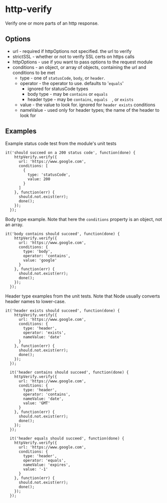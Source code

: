 # http-verify

Verify one or more parts of an http response.

## Options
* url - required if httpOptions not specified.  the url to verify
* strictSSL - whether or not to verify SSL certs on https calls
* httpOptions - use if you want to pass options to the request module
* conditions - an object, or array of objects, containing the url and conditions to be met  
  * type - one of `statusCode`, `body`, or `header`.
  * operator - the operator to use.  defaults to '`equals`'
    * ignored for statusCode types
    * body type - may be `contains` or `equals`
    * header type - may be `contains`, `equals	`, or `exists`
  * value - the value to look for.  ignored for `header exists` conditions
  * nameValue - used only for header types; the name of the header to look for

## Examples
Example status code test from the module's unit tests  

```
it('should succeed on a 200 status code', function(done) {
    httpVerify.verify({
      url: 'https://www.google.com',
      conditions: [
        {
          type: 'statusCode',
          value: 200
        }
      ]
    }, function(err) {
      should.not.exist(err);
      done();
    });
  });
```

Body type example.  Note that here the `conditions` property is an object, not an array.

```
it('body contains should succeed', function(done) {
    httpVerify.verify({
      url: 'https://www.google.com',
      conditions: {
        type: 'body',
        operator: 'contains',
        value: 'google'
      }
    }, function(err) {
      should.not.exist(err);
      done();
    });
  });
```

Header type examples from the unit tests.  Note that Node usually converts header names to lower-case.

```
it('header exists should succeed', function(done) {
    httpVerify.verify({
      url: 'https://www.google.com',
      conditions: {
        type: 'header',
        operator: 'exists',
        nameValue: 'date'
      }
    }, function(err) {
      should.not.exist(err);
      done();
    });
  });

  it('header contains should succeed', function(done) {
    httpVerify.verify({
      url: 'https://www.google.com',
      conditions: {
        type: 'header',
        operator: 'contains',
        nameValue: 'date',
        value: 'GMT'
      }
    }, function(err) {
      should.not.exist(err);
      done();
    });
  });

  it('header equals should succeed', function(done) {
    httpVerify.verify({
      url: 'https://www.google.com',
      conditions: {
        type: 'header',
        operator: 'equals',
        nameValue: 'expires',
        value: '-1'
      }
    }, function(err) {
      should.not.exist(err);
      done();
    });
  });
```